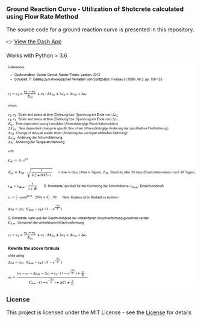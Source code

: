 ### Ground Reaction Curve - Utilization of Shotcrete calculated using Flow Rate Method

The source code for a ground reaction curve is presented in this repository.

👉 [View the Dash App](https://ground-curve.herokuapp.com/)

Works with Python > 3.6

![Flow Rate](https://github.com/onurkoc/ground-curve/blob/master/images/flow_rate_formula.png)

### License
This project is licensed under the MIT License - see the [License](https://github.com/onurkoc/ground-curve/blob/master/LICENSE) for details
